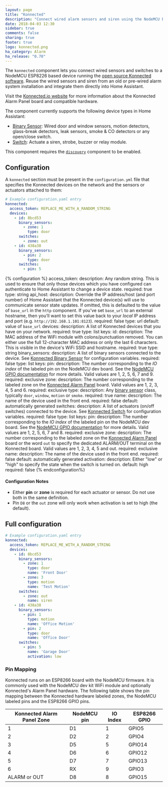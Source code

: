 ```yaml
---
layout: page
title: "Konnected"
description: "Connect wired alarm sensors and siren using the NodeMCU based Konnected Alarm Panel"
date: 2018-04-03 12:30
sidebar: true
comments: false
sharing: true
footer: true
logo: konnected.png
ha_category: Alarm
ha_release: "0.70"
---
```


The `konnected` component lets you connect wired sensors and switches to a NodeMCU ESP8226 based device running the [open source Konnected software](https://github.com/konnected-io/konnected-security). Reuse the wired sensors and siren from an old or pre-wired alarm system installation and integrate them directly into Home Assistant.

Visit the [Konnected.io website](https://konnected.io) for more information about the Konnected Alarm Panel board and compatible hardware.

The component currently supports the following device types in Home Assistant:

- [Binary Sensor](/components/binary_sensor.konnected/): Wired door and window sensors, motion detectors, glass-break detectors, leak sensors, smoke & CO detectors or any open/close switch.
- [Switch](/components/switch.konnected/): Actuate a siren, strobe, buzzer or relay module.

This component requires the [`discovery`](https://www.home-assistant.io/components/discovery) component to be enabled.

## Configuration

A `konnected` section must be present in the `configuration.yml` file that specifies the Konnected devices on the network and the sensors or actuators attached to them:

```yaml
# Example configuration.yaml entry
konnected:
  access_token: REPLACE_ME_WITH_A_RANDOM_STRING
  devices:
    - id: 8bcd53
      binary_sensors:
        - zone: 1
          type: door
      switches:
        - zone: out
    - id: 438a38
      binary_sensors:
        - pin: 2
          type: door
      switches:
        - pin: 5
```

{% configuration %}
access_token:
  description: Any random string. This is used to ensure that only those devices which you have configured can authenticate to Home Assistant to change a device state.
  required: true
  type: string
api_host:
  description: Override the IP address/host (and port number) of Home Assistant that the Konnected device(s) will use to communicate sensor state updates. If omitted, this is defaulted to the value of `base_url` in the `http` component. If you've set `base_url` to an external hostname, then you'll want to set this value back to your _local_ IP address and port (e.g. `http://192.168.1.101:8123`).
  required: false
  type: url
  default: value of `base_url`
devices:
  description: A list of Konnected devices that you have on your network.
  required: true
  type: list
  keys:
    id:
      description: The MAC address of the WiFi module with colons/punctuation removed. You can either use the full 12-character MAC address or only the last 6 characters. This is visible in the device's WiFi SSID and hostname.
      required: true
      type: string
    binary_sensors:
      description: A list of binary sensors connected to the device. See [Konnected Binary Sensor](/components/binary_sensor.konnected/) for configuration variables.
      required: false
      type: list
      keys:
        pin:
          description: The number corresponding to the _IO index_ of the labeled pin on the NodeMCU dev board. See the [NodeMCU GPIO documentation](https://nodemcu.readthedocs.io/en/master/en/modules/gpio/) for more details. Valid values are 1, 2, 5, 6, 7 and 9.
          required: exclusive
        zone:
          description: The number corresponding to the labeled zone on the [Konnected Alarm Panel](https://konnected.io) board. Valid values are 1, 2, 3, 4, 5 and 6.
          required: exclusive
        type:
          description: Any [binary sensor](/components/binary_sensor/) class, typically `door`, `window`, `motion` or `smoke`.
          required: true
        name:
          description: The name of the device used in the front end.
          required: false
          default: automatically generated
    switches:
      description: A list of actuators (on/off switches) connected to the device. See [Konnected Switch](/components/switch.konnected/) for configuration variables.
      required: false
      type: list
      keys:
        pin:
          description: The number corresponding to the _IO index_ of the labeled pin on the NodeMCU dev board. See the [NodeMCU GPIO documentation](https://nodemcu.readthedocs.io/en/master/en/modules/gpio/) for more details. Valid values are 1, 2, 5, 6, 7 and 8.
          required: exclusive
        zone:
          description: The number corresponding to the labeled zone on the [Konnected Alarm Panel](https://konnected.io) board or the word `out` to specify the dedicated ALARM/OUT terminal on the Konnected board. Valid values are 1, 2, 3, 4, 5 and out.
          required: exclusive
        name:
          description: The name of the device used in the front end.
          required: false
          default: automatically generated
        activation:
          description: Either "low" or "high" to specify the state when the switch is turned on.
          default: high
          required: false
{% endconfiguration%}

#### Configuration Notes

- Either **pin** or **zone** is required for each actuator or sensor. Do not use both in the same definition.
- Pin `D8` or the `out` zone will only work when activation is set to high (the default).

## Full configuration 

```yaml
# Example configuration.yaml entry
konnected:
  access_token: REPLACE_ME_WITH_A_RANDOM_STRING
  devices:
    - id: 8bcd53
      binary_sensors:
        - zone: 1
          type: door
          name: 'Front Door'
        - zone: 3
          type: motion
          name: 'Test Motion'
      switches:
        - zone: out
          name: siren
    - id: 438a38
      binary_sensors:
        - pin: 1
          type: motion
          name: 'Office Motion'
        - pin: 2
          type: door
          name: 'Office Door'
      switches:
        - pin: 5
          name: 'Garage Door'
          activation: low
```

### Pin Mapping

Konnected runs on an ESP8266 board with the NodeMCU firmware. It is commonly used with the NodeMCU dev kit WiFi module and optionally Konnected's Alarm Panel hardware. The following table shows the pin mapping between the Konnected hardware labeled zones, the NodeMCU labeled pins and the ESP8266 GPIO pins.

| Konnected Alarm Panel Zone  | NodeMCU pin  | IO Index  | ESP8266 GPIO |
|---|---|---|---|
| 1 | D1  | 1  | GPIO5  |
| 2 | D2  | 2  | GPIO4  |
| 3 | D5  | 5  | GPIO14 |
| 4 | D6  | 6  | GPIO12 |
| 5 | D7  | 7  | GPIO13 |
| 6 | RX  | 9  | GPIO3  |
| ALARM or OUT | D8 | 8 | GPIO15 |

